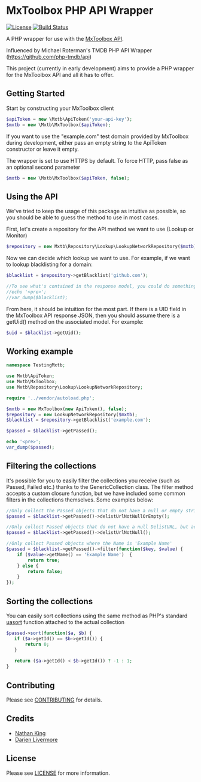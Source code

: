 # MxToolbox PHP API Wrapper

[![License](https://poser.pugx.org/php-tmdb/api/license.png)](LICENSE.txt)
[![Build Status](https://travis-ci.org/Vherus/mxtoolbox-php-api.svg?branch=master)](https://travis-ci.org/Vherus/mxtoolbox-php-api)

A PHP wrapper for use with the [MxToolbox API](http://mxtoolbox.com/productinfo/mxtoolboxapi).

Influenced by Michael Roterman's TMDB PHP API Wrapper (https://github.com/php-tmdb/api)

This project (currently in early development) aims to provide a PHP wrapper for the MxToolbox API and all it has to offer.


## Getting Started

Start by constructing your MxToolbox client

```php
$apiToken = new \Mxtb\ApiToken('your-api-key');
$mxtb = new \Mxtb\MxToolbox($apiToken);
```
If you want to use the "example.com" test domain provided by MxToolbox during development, either pass an empty string to the ApiToken constructor or leave it empty.

The wrapper is set to use HTTPS by default. To force HTTP, pass false as an optional second parameter

```php
$mxtb = new \Mxtb\MxToolbox($apiToken, false);
```

## Using the API

We've tried to keep the usage of this package as intuitive as possible, so you should be able to guess the method to use in most cases.

First, let's create a repository for the API method we want to use (Lookup or Monitor)

```php
$repository = new Mxtb\Repository\Lookup\LookupNetworkRepository($mxtb);
```

Now we can decide which lookup we want to use. For example, if we want to lookup blacklisting for a domain:

```php
$blacklist = $repository->getBlacklist('github.com');

//To see what's contained in the response model, you could do something like below
//echo '<pre>';
//var_dump($blacklist);
```

From here, it should be intuition for the most part. If there is a UID field in the MxToolbox API response JSON, then
you should assume there is a getUid() method on the associated model. For example:

```php
$uid = $blacklist->getUid();
```

## Working example

```php
namespace TestingMxtb;

use Mxtb\ApiToken;
use Mxtb\MxToolbox;
use Mxtb\Repository\Lookup\LookupNetworkRepository;

require '../vendor/autoload.php';

$mxtb = new MxToolbox(new ApiToken(), false);
$repository = new LookupNetworkRepository($mxtb);
$blacklist = $repository->getBlacklist('example.com');

$passed = $blacklist->getPassed();

echo '<pre>';
var_dump($passed);
```

## Filtering the collections

It's possible for you to easily filter the collections you receive (such as Passed, Failed etc.) thanks to the GenericCollection class. The filter method accepts
a custom closure function, but we have included some common filters in the collections themselves. Some examples below:

```php
//Only collect the Passed objects that do not have a null or empty string DelistURL
$passed = $blacklist->getPassed()->delistUrlNotNullOrEmpty();

//Only collect Passed objects that do not have a null DelistURL, but accept empty strings
$passed = $blacklist->getPassed()->delistUrlNotNull();

//Only collect Passed objects where the Name is 'Example Name'
$passed = $blacklist->getPassed()->filter(function($key, $value) {
    if ($value->getName() == 'Example Name')  {
        return true;
    } else {
        return false;
    }
});
```

## Sorting the collections

You can easily sort collections using the same method as PHP's standard [uasort](http://php.net/uasort) function attached to the actual collection

```php
$passed->sort(function($a, $b) {
   if ($a->getId() == $b->getId()) {
       return 0;
   }
   
   return ($a->getId() < $b->getId()) ? -1 : 1;
}
```

## Contributing

Please see [CONTRIBUTING](CONTRIBUTING.md) for details.


## Credits

- [Nathan King](mailto:nkvherus@gmail.com)
- [Darien Livermore](mailto:daz.livermore@hotmail.com)


## License

Please see [LICENSE](LICENSE.txt) for more information.
